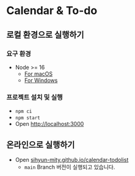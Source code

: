 # Calendar & To-do

## 로컬 환경으로 실행하기

### 요구 환경

- Node >= 16
  - [For macOS](https://nodejs.org/dist/v16.15.0/node-v16.15.0.pkg)
  - [For Windows](https://nodejs.org/dist/v16.15.0/node-v16.15.0-x64.msi)

### 프로젝트 설치 및 실행

- `npm ci`
- `npm start`
- Open [http://localhost:3000](http://localhost:3000)

## 온라인으로 실행하기

- Open [sihyun-mity.github.io/calendar-todolist](https://sihyun-mity.github.io/calendar-todolist)
  - `main` Branch 버전이 실행되고 있습니다.
